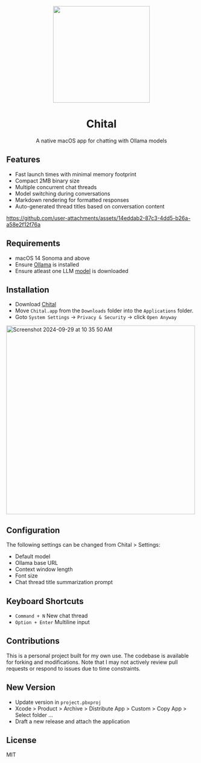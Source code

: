 <p align="center">
  <img width="256" src="Chital/Assets.xcassets/AppIcon.appiconset/Icon 256.png">
  <h1 align="center">Chital</h1>
  <p align="center">A native macOS app for chatting with Ollama models</p>
</p>

## Features
* Fast launch times with minimal memory footprint
* Compact 2MB binary size
* Multiple concurrent chat threads
* Model switching during conversations
* Markdown rendering for formatted responses
* Auto-generated thread titles based on conversation content

https://github.com/user-attachments/assets/14eddab2-87c3-4dd5-b26a-a58e2f12f76a

## Requirements
* macOS 14 Sonoma and above
* Ensure [Ollama](https://ollama.com) is installed 
* Ensure atleast one LLM [model](https://ollama.com/library) is downloaded

## Installation
* Download [Chital](https://github.com/sheshbabu/Chital/releases)
* Move `Chital.app` from the `Downloads` folder into the `Applications` folder. 
* Goto `System Settings` ->  `Privacy & Security` -> click `Open Anyway`
<img width="500" alt="Screenshot 2024-09-29 at 10 35 50 AM" src="https://github.com/user-attachments/assets/04f61c0b-a817-4350-854b-36140195fd1b">


## Configuration
The following settings can be changed from Chital > Settings:
* Default model
* Ollama base URL
* Context window length
* Font size
* Chat thread title summarization prompt

## Keyboard Shortcuts
* `Command + N` New chat thread
* `Option + Enter` Multiline input

## Contributions
This is a personal project built for my own use. The codebase is available for forking and modifications. Note that I may not actively review pull requests or respond to issues due to time constraints.

## New Version
* Update version in `project.pbxproj`
* Xcode > Product > Archive > Distribute App > Custom > Copy App > Select folder ...
* Draft a new release and attach the application

## License
MIT
